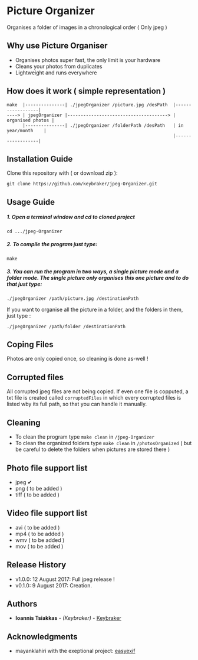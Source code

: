 # Picture Organizer 
Organises a folder of images in a chronological order ( Only jpeg )

## Why use Picture Organiser
* Organises photos super fast, the only limit is your hardware
* Cleans your photos from duplicates
* Lightweight and runs everywhere

## How does it work ( simple representation )
```text
make  |---------------| ./jpegOrganizer /picture.jpg /desPath  |------------------| 
----> | jpegOrganizer |--------------------------------------> | organised photos | 
      |---------------| ./jpegOrganizer /folderPath /desPath   | in year/month    | 
                                                               |------------------| 
```

## Installation Guide
Clone this repository with ( or download zip ):
```
git clone https://github.com/keybraker/jpeg-Organizer.git
```

## Usage Guide


##### 1. Open a terminal window and cd to cloned project
```
cd .../jpeg-Organizer
```

##### 2. To compile the program just type:
```
make 
```

##### 3. You can run the program in two ways, a single picture mode and a folder mode. The single picture only organises this one picture and to do that just type:
```
./jpegOrganizer /path/picture.jpg /destinationPath
```
If you want to organise all the picture in a folder, and the folders in them, just type :
```
./jpegOrganizer /path/folder /destinationPath
```

## Coping Files
Photos are only copied once, so cleaning is done as-well !

## Corrupted files
All corrupted jpeg files are not being copied. If even one file is copputed, a txt file is
created called ``` corruptedFiles ``` in which every corrupted files is listed wby its full
path, so that you can handle it manually.

## Cleaning
* To clean the program type ``` make clean ``` in ``` /jpeg-Organizer ```
* To clean the organized folders type ``` make clean ``` in ``` /photosOrganized ```
  ( but be careful to delete the folders when pictures are stored there )

## Photo file support list 
* jpeg ✔︎
* png ( to be added )
* tiff ( to be added )

## Video file support list 
* avi ( to be added )
* mp4 ( to be added )
* wmv ( to be added )
* mov ( to be added )

## Release History

* v1.0.0: 12 August 2017: Full jpeg release !
* v0.1.0: 9 August 2017: Creation.

## Authors
* **Ioannis Tsiakkas** - *(Keybraker)* - [Keybraker](https://github.com/keybraker)

## Acknowledgments
* mayanklahiri with the exeptional project:  [easyexif](https://github.com/mayanklahiri/easyexif)
